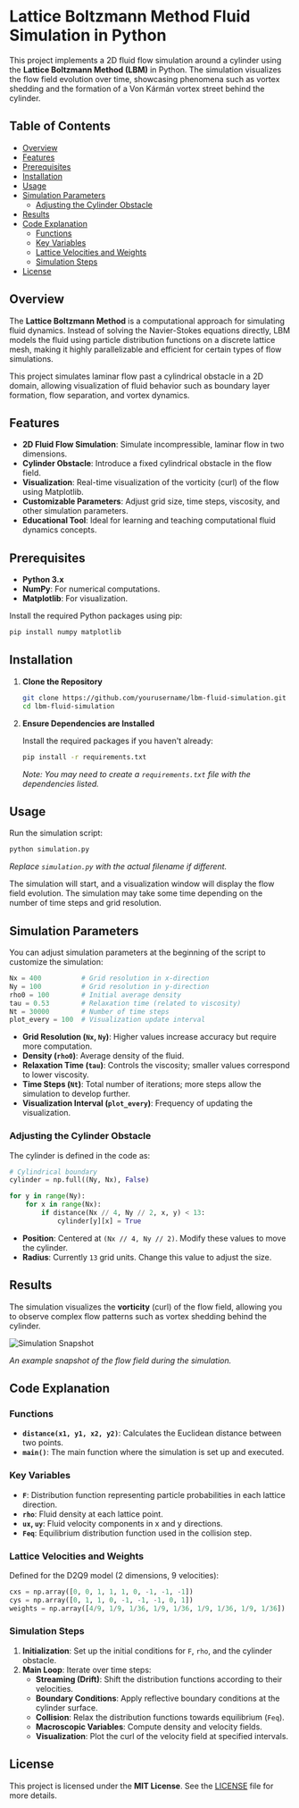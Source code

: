 
# Lattice Boltzmann Method Fluid Simulation in Python

This project implements a 2D fluid flow simulation around a cylinder using the **Lattice Boltzmann Method (LBM)** in Python. The simulation visualizes the flow field evolution over time, showcasing phenomena such as vortex shedding and the formation of a Von Kármán vortex street behind the cylinder.

## Table of Contents

- [Overview](#overview)
- [Features](#features)
- [Prerequisites](#prerequisites)
- [Installation](#installation)
- [Usage](#usage)
- [Simulation Parameters](#simulation-parameters)
  - [Adjusting the Cylinder Obstacle](#adjusting-the-cylinder-obstacle)
- [Results](#results)
- [Code Explanation](#code-explanation)
  - [Functions](#functions)
  - [Key Variables](#key-variables)
  - [Lattice Velocities and Weights](#lattice-velocities-and-weights)
  - [Simulation Steps](#simulation-steps)
- [License](#license)


## Overview

The **Lattice Boltzmann Method** is a computational approach for simulating fluid dynamics. Instead of solving the Navier-Stokes equations directly, LBM models the fluid using particle distribution functions on a discrete lattice mesh, making it highly parallelizable and efficient for certain types of flow simulations.

This project simulates laminar flow past a cylindrical obstacle in a 2D domain, allowing visualization of fluid behavior such as boundary layer formation, flow separation, and vortex dynamics.

## Features

- **2D Fluid Flow Simulation**: Simulate incompressible, laminar flow in two dimensions.
- **Cylinder Obstacle**: Introduce a fixed cylindrical obstacle in the flow field.
- **Visualization**: Real-time visualization of the vorticity (curl) of the flow using Matplotlib.
- **Customizable Parameters**: Adjust grid size, time steps, viscosity, and other simulation parameters.
- **Educational Tool**: Ideal for learning and teaching computational fluid dynamics concepts.

## Prerequisites

- **Python 3.x**
- **NumPy**: For numerical computations.
- **Matplotlib**: For visualization.

Install the required Python packages using pip:

```bash
pip install numpy matplotlib
```

## Installation

1. **Clone the Repository**

   ```bash
   git clone https://github.com/yourusername/lbm-fluid-simulation.git
   cd lbm-fluid-simulation
   ```

2. **Ensure Dependencies are Installed**

   Install the required packages if you haven't already:

   ```bash
   pip install -r requirements.txt
   ```

   *Note: You may need to create a `requirements.txt` file with the dependencies listed.*

## Usage

Run the simulation script:

```bash
python simulation.py
```

*Replace `simulation.py` with the actual filename if different.*

The simulation will start, and a visualization window will display the flow field evolution. The simulation may take some time depending on the number of time steps and grid resolution.

## Simulation Parameters

You can adjust simulation parameters at the beginning of the script to customize the simulation:

```python
Nx = 400          # Grid resolution in x-direction
Ny = 100          # Grid resolution in y-direction
rho0 = 100        # Initial average density
tau = 0.53        # Relaxation time (related to viscosity)
Nt = 30000        # Number of time steps
plot_every = 100  # Visualization update interval
```

- **Grid Resolution (`Nx`, `Ny`)**: Higher values increase accuracy but require more computation.
- **Density (`rho0`)**: Average density of the fluid.
- **Relaxation Time (`tau`)**: Controls the viscosity; smaller values correspond to lower viscosity.
- **Time Steps (`Nt`)**: Total number of iterations; more steps allow the simulation to develop further.
- **Visualization Interval (`plot_every`)**: Frequency of updating the visualization.

### Adjusting the Cylinder Obstacle

The cylinder is defined in the code as:

```python
# Cylindrical boundary
cylinder = np.full((Ny, Nx), False)

for y in range(Ny):
    for x in range(Nx):
        if distance(Nx // 4, Ny // 2, x, y) < 13:
            cylinder[y][x] = True
```

- **Position**: Centered at `(Nx // 4, Ny // 2)`. Modify these values to move the cylinder.
- **Radius**: Currently `13` grid units. Change this value to adjust the size.

## Results

The simulation visualizes the **vorticity** (curl) of the flow field, allowing you to observe complex flow patterns such as vortex shedding behind the cylinder.

![Simulation Snapshot](https://via.placeholder.com/800x400?text=Simulation+Snapshot)

*An example snapshot of the flow field during the simulation.*

## Code Explanation

### Functions

- **`distance(x1, y1, x2, y2)`**: Calculates the Euclidean distance between two points.
- **`main()`**: The main function where the simulation is set up and executed.

### Key Variables

- **`F`**: Distribution function representing particle probabilities in each lattice direction.
- **`rho`**: Fluid density at each lattice point.
- **`ux`, `uy`**: Fluid velocity components in x and y directions.
- **`Feq`**: Equilibrium distribution function used in the collision step.

### Lattice Velocities and Weights

Defined for the D2Q9 model (2 dimensions, 9 velocities):

```python
cxs = np.array([0, 0, 1, 1, 1, 0, -1, -1, -1])
cys = np.array([0, 1, 1, 0, -1, -1, -1, 0, 1])
weights = np.array([4/9, 1/9, 1/36, 1/9, 1/36, 1/9, 1/36, 1/9, 1/36])
```

### Simulation Steps

1. **Initialization**: Set up the initial conditions for `F`, `rho`, and the cylinder obstacle.
2. **Main Loop**: Iterate over time steps:
   - **Streaming (Drift)**: Shift the distribution functions according to their velocities.
   - **Boundary Conditions**: Apply reflective boundary conditions at the cylinder surface.
   - **Collision**: Relax the distribution functions towards equilibrium (`Feq`).
   - **Macroscopic Variables**: Compute density and velocity fields.
   - **Visualization**: Plot the curl of the velocity field at specified intervals.


## License

This project is licensed under the **MIT License**. See the [LICENSE](LICENSE) file for more details.

